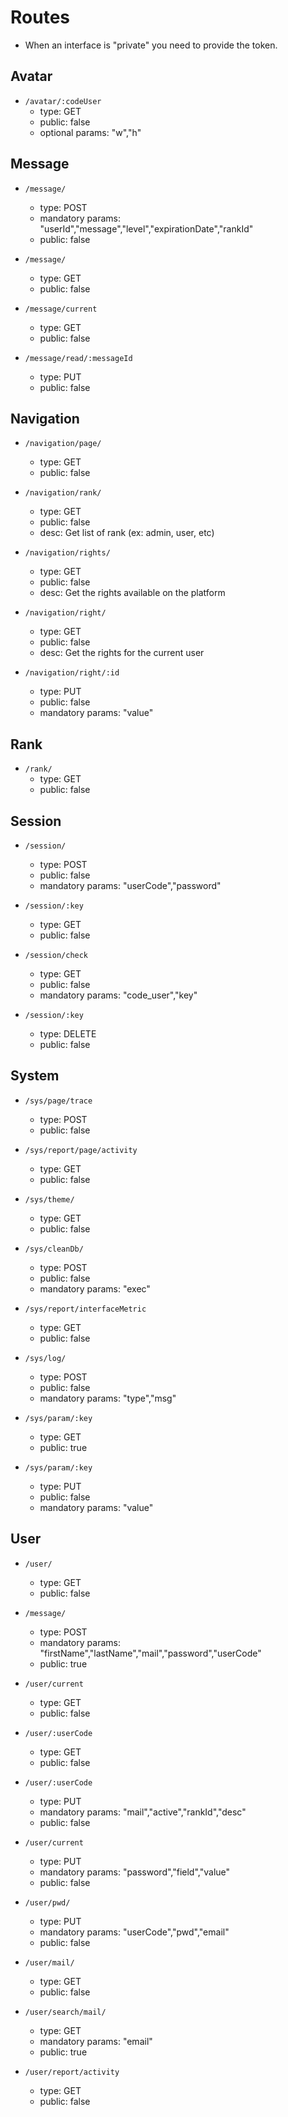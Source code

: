 # Routes

* When an interface is "private" you need to provide the token.


## Avatar

* `/avatar/:codeUser`
    * type: GET
    * public: false
    * optional params: "w","h"


## Message

* `/message/`
    * type: POST
    * mandatory params: "userId","message","level","expirationDate","rankId"
    * public: false

* `/message/`
    * type: GET
    * public: false

* `/message/current`
    * type: GET
    * public: false

* `/message/read/:messageId`
    * type: PUT
    * public: false    


## Navigation

* `/navigation/page/`
    * type: GET
    * public: false

* `/navigation/rank/`
    * type: GET
    * public: false
    * desc: Get list of rank (ex: admin, user, etc)

* `/navigation/rights/`
    * type: GET
    * public: false
    * desc: Get the rights available on the platform

* `/navigation/right/`
    * type: GET
    * public: false
    * desc: Get the rights for the current user

* `/navigation/right/:id`
    * type: PUT
    * public: false
    * mandatory params: "value"


## Rank

* `/rank/`
    * type: GET
    * public: false


## Session

* `/session/`
    * type: POST
    * public: false
    * mandatory params: "userCode","password"

* `/session/:key`
    * type: GET
    * public: false

* `/session/check`
    * type: GET
    * public: false
    * mandatory params: "code_user","key"

* `/session/:key`
    * type: DELETE
    * public: false


## System

* `/sys/page/trace`
    * type: POST
    * public: false

* `/sys/report/page/activity`
    * type: GET
    * public: false

* `/sys/theme/`
    * type: GET
    * public: false

* `/sys/cleanDb/`
    * type: POST
    * public: false
    * mandatory params: "exec"

* `/sys/report/interfaceMetric`
    * type: GET
    * public: false

* `/sys/log/`
    * type: POST
    * public: false
    * mandatory params: "type","msg"

* `/sys/param/:key`
    * type: GET
    * public: true

* `/sys/param/:key`
    * type: PUT
    * public: false
    * mandatory params: "value"
    

## User

* `/user/`
    * type: GET
    * public: false

* `/message/`
    * type: POST
    * mandatory params: "firstName","lastName","mail","password","userCode"
    * public: true

* `/user/current`
    * type: GET
    * public: false

* `/user/:userCode`
    * type: GET
    * public: false

* `/user/:userCode`
    * type: PUT
    * mandatory params: "mail","active","rankId","desc"
    * public: false

* `/user/current`
    * type: PUT
    * mandatory params: "password","field","value"
    * public: false

* `/user/pwd/`
    * type: PUT
    * mandatory params: "userCode","pwd","email"
    * public: false

* `/user/mail/`
    * type: GET
    * public: false

* `/user/search/mail/`
    * type: GET
    * mandatory params: "email"
    * public: true

* `/user/report/activity`
    * type: GET
    * public: false